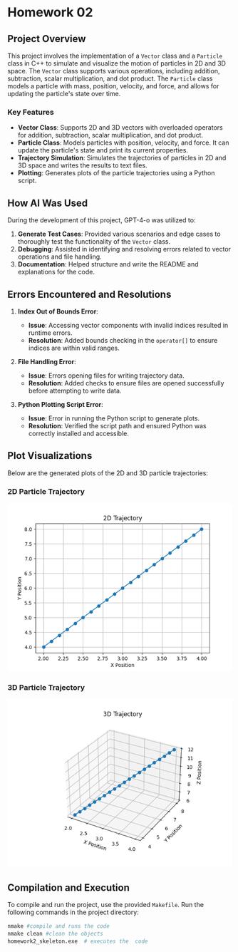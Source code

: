 

# Homework 02

## Project Overview

This project involves the implementation of a `Vector` class and a `Particle` class in C++ to simulate and visualize the motion of particles in 2D and 3D space. The `Vector` class supports various operations, including addition, subtraction, scalar multiplication, and dot product. The `Particle` class models a particle with mass, position, velocity, and force, and allows for updating the particle's state over time.

### Key Features

- **Vector Class**: Supports 2D and 3D vectors with overloaded operators for addition, subtraction, scalar multiplication, and dot product.
- **Particle Class**: Models particles with position, velocity, and force. It can update the particle's state and print its current properties.
- **Trajectory Simulation**: Simulates the trajectories of particles in 2D and 3D space and writes the results to text files.
- **Plotting**: Generates plots of the particle trajectories using a Python script.

## How AI Was Used

During the development of this project, GPT-4-o was utilized to:

1. **Generate Test Cases**: Provided various scenarios and edge cases to thoroughly test the functionality of the `Vector` class.
2. **Debugging**: Assisted in identifying and resolving errors related to vector operations and file handling.
3. **Documentation**: Helped structure and write the README and explanations for the code.

## Errors Encountered and Resolutions

1. **Index Out of Bounds Error**:
   - **Issue**: Accessing vector components with invalid indices resulted in runtime errors.
   - **Resolution**: Added bounds checking in the `operator[]` to ensure indices are within valid ranges.

2. **File Handling Error**:
   - **Issue**: Errors opening files for writing trajectory data.
   - **Resolution**: Added checks to ensure files are opened successfully before attempting to write data.

3. **Python Plotting Script Error**:
   - **Issue**: Error in running the Python script to generate plots.
   - **Resolution**: Verified the script path and ensured Python was correctly installed and accessible.

## Plot Visualizations

Below are the generated plots of the 2D and 3D particle trajectories:

### 2D Particle Trajectory

![2D Particle Trajectory](images/trajectory_2D.png)

### 3D Particle Trajectory

![3D Particle Trajectory](images/trajectory_3D.png)

## Compilation and Execution

To compile and run the project, use the provided `Makefile`. Run the following commands in the project directory:

```sh
nmake #compile and runs the code 
nmake clean #clean the objects
homework2_skeleton.exe  # executes the  code
